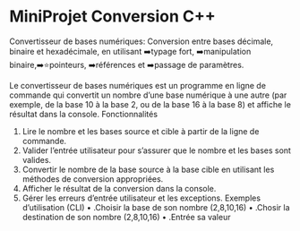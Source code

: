 # MiniProjet Conversion C++

 Convertisseur de bases numériques: Conversion entre bases décimale, binaire et hexadécimale, en utilisant ➡️typage fort, ➡️manipulation binaire,➡️:star:pointeurs, ➡️références et ➡️passage de paramètres.


 Le convertisseur de bases numériques est un programme en ligne de commande
qui convertit un nombre d’une base numérique à une autre (par exemple, de la
base 10 à la base 2, ou de la base 16 à la base 8) et affiche le résultat dans la
console.
Fonctionnalités
1. Lire le nombre et les bases source et cible à partir de la ligne de commande.
2. Valider l’entrée utilisateur pour s’assurer que le nombre et les bases sont
valides.
3. Convertir le nombre de la base source à la base cible en utilisant les
méthodes de conversion appropriées.
4. Afficher le résultat de la conversion dans la console.
5. Gérer les erreurs d’entrée utilisateur et les exceptions.
Exemples d’utilisation (CLI)
• .Choisir la base de son nombre (2,8,10,16)
• .Chosir la destination de son nombre (2,8,10,16)
• .Entrée sa valeur 
